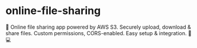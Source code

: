 # online-file-sharing
🚀 Online file sharing app powered by AWS S3. Securely upload, download &amp; share files. Custom permissions, CORS-enabled. Easy setup &amp; integration. 📂💻
